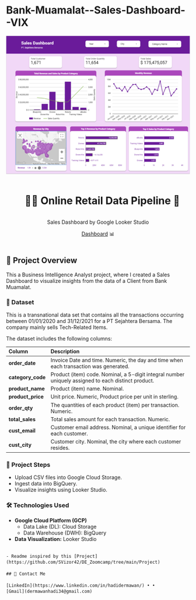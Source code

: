 # Bank-Muamalat--Sales-Dashboard--VIX

<div align="center">
  <a href="https://lookerstudio.google.com/reporting/9f610d31-59ab-4b0b-9713-52b24596c0b7">
    <img src="https://github.com/mhadidermawan/Bank-Muamalat--Sales-Dashboard--VIX/blob/main/Image/Dashboard.png" alt="Banner" width="720">
  </a>

  <div id="user-content-toc">
    <ul>
      <summary><h1 style="display: inline-block;">👨‍🔧 Online Retail Data Pipeline 👷</h1></summary>
    </ul>
  </div>
  
  <p>Sales Dashboard by Google Looker Studio</p>
    <a href="https://lookerstudio.google.com/reporting/9f610d31-59ab-4b0b-9713-52b24596c0b7" target="_blank">Dashboard</a>
    📊 
</div>
<br>


<a name="introduction"></a>
## 🔬 Project Overview 

This a Business Intelligence Analyst project, where I created a Sales Dashboard to visualize insights from the data of a Client from Bank Muamalat.

### 💾 Dataset

This is a transnational data set that contains all the transactions occurring between 01/01/2020 and 31/12/2021 for a PT Sejahtera Bersama. The company mainly sells Tech-Related Items.

The dataset includes the following columns:

| **Column**     | **Description**                                                                                         |
| :-------------- | :------------------------------------------------------------------------------------------------------ | 
| **order_date**  | Invoice Date and time. Numeric, the day and time when each transaction was generated.                   |
| **category_code** | Product (item) code. Nominal, a 5-digit integral number uniquely assigned to each distinct product.    |
| **product_name** | Product (item) name. Nominal.                                                                            |
| **product_price** | Unit price. Numeric, Product price per unit in sterling.                                                |
| **order_qty**   | The quantities of each product (item) per transaction. Numeric.                                          |
| **total_sales** | Total sales amount for each transaction. Numeric.                                                        |
| **cust_email**  | Customer email address. Nominal, a unique identifier for each customer.                                  |
| **cust_city**   | Customer city. Nominal, the city where each customer resides.                                            |


### 🎯 Project Steps

- Upload CSV files into Google Cloud Storage.
- Ingest data into BigQuery.
- Visualize insights using Looker Studio.

### 🛠️ Technologies Used

- **Google Cloud Platform (GCP)**
  - Data Lake (DL): Cloud Storage
  - Data Warehouse (DWH): BigQuery
- **Data Visualization:** Looker Studio

```
  
- Readme inspired by this [Project](https://github.com/SVizor42/DE_Zoomcamp/tree/main/Project)

## 📨 Contact Me

[LinkedIn](https://www.linkedin.com/in/hadidermawan/) • •
[Gmail](dermawanhadi34@gmail.com)